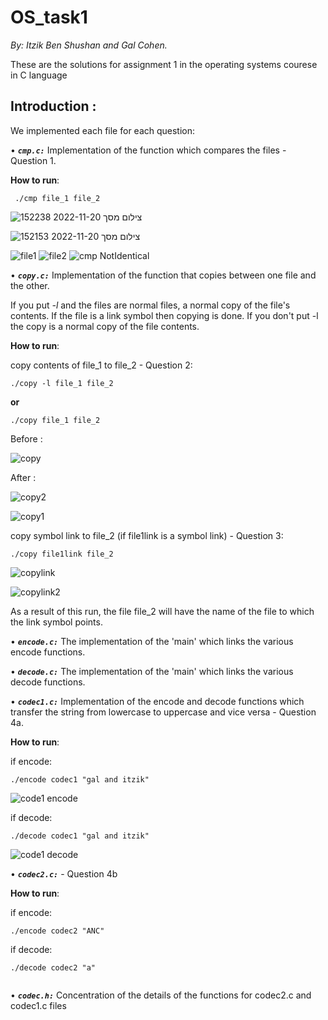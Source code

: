 # OS_task1

_By: Itzik Ben Shushan and Gal Cohen._

These are the solutions for assignment 1 in the operating systems courese in C language

## Introduction : 
We implemented each file for each question:

•	**_`cmp.c:`_** Implementation of the function which compares the files - Question 1.

   **How to run**:

   ```
    ./cmp file_1 file_2
   ```
   ![צילום מסך 2022-11-20 152238](https://user-images.githubusercontent.com/92460450/202904453-e2ced6ee-ebdf-4db9-a083-0e7b0a8f4e3f.jpg)

   ![צילום מסך 2022-11-20 152153](https://user-images.githubusercontent.com/92460450/202904478-135f2db5-ca69-4a3e-8e7c-5bab0f96e90f.jpg)


  ![file1](https://user-images.githubusercontent.com/92460446/203021246-9f95d146-b19a-4939-af08-4138911f172c.png)
  ![file2](https://user-images.githubusercontent.com/92460446/203021300-5ca4eff6-1915-4860-92d5-512e0ce944c9.png)
  ![cmp NotIdentical](https://user-images.githubusercontent.com/92460446/203021333-e4dbc54a-36a4-4c3c-b7e9-3d9c4d32a0ee.png)

•	**_`copy.c:`_** Implementation of the function that copies between one file and the other.

If you put _-l_ and the files are normal files, a normal copy of the file's contents. If the file is a link symbol then copying is done.
If you don't put -l the copy is a normal copy of the file contents.

**How to run**:

 copy contents of file_1 to file_2 - Question 2:

  ```
  ./copy -l file_1 file_2 
  ```
   **or**

  ```
  ./copy file_1 file_2
  ```
  
  Before :
  
  ![copy](https://user-images.githubusercontent.com/92460450/202904601-2f81bc02-469e-4c94-9560-4a9b13dfbf87.jpg)

  After :
  
  ![copy2](https://user-images.githubusercontent.com/92460450/202904646-a4cd9bc3-00e8-4524-bd6d-42f22c3a62c6.jpg)

![copy1](https://user-images.githubusercontent.com/92460450/202904692-254f9bed-c245-4dc6-b7d1-8d78ef7935e1.jpg)

  
  
copy symbol link to file_2 (if file1link is a symbol link) - Question 3:

   ```
  ./copy file1link file_2 
   ```
   
   ![copylink](https://user-images.githubusercontent.com/92460450/202904872-f571a81a-4a0b-40d0-b354-90dd2f21bf74.jpg)

![copylink2](https://user-images.githubusercontent.com/92460450/202905008-34c5b40c-9605-4433-b5ad-be0b7712c5cf.jpg)

   
   
As a result of this run, the file file_2 will have the name of the file to which the link symbol points.


•	**_`encode.c:`_** The implementation of the 'main' which links the various encode functions.

•	**_`decode.c:`_** The implementation of the 'main' which links the various decode functions.

•	**_`codec1.c:`_** Implementation of the encode and decode functions which transfer the string from lowercase to uppercase and vice versa - Question 4a.


**How to run**:

if encode:

  ```
  ./encode codec1 "gal and itzik"

  ```
  ![code1 encode](https://user-images.githubusercontent.com/92460446/203022321-a084f31f-6acb-48ab-8501-4a0b0a85c1e0.png)
  
if decode:

```
./decode codec1 "gal and itzik"
```
![code1 decode](https://user-images.githubusercontent.com/92460446/203022371-77dcc353-6c38-43b0-af84-ead0f65d2c10.png)

•	**_`codec2.c:`_** - Question 4b 

**How to run**:

if encode:

 ```
./encode codec2 "ANC"

 ```
 if decode:

 ```
./decode codec2 "a"
  
  ```

•	**_`codec.h:`_** Concentration of the details of the functions for codec2.c and codec1.c files
